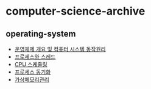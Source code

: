 # computer-science-archive

## operating-system 
- [운영체제 개요 및 컴퓨터 시스템 동작원리](https://github.com/Suxxxxhyun/computer-science-archive/blob/main/os/part1/os-part1.md)
- [프로세스와 스레드](https://github.com/Suxxxxhyun/computer-science-archive/blob/main/os/part2/os-part2.md)
- [CPU 스케줄링](https://github.com/Suxxxxhyun/computer-science-archive/blob/main/os/part3/os-part3.md)
- [프로세스 동기화](https://github.com/Suxxxxhyun/computer-science-archive/blob/main/os/part4/os-part4.md)
- [가상메모리관리]()
